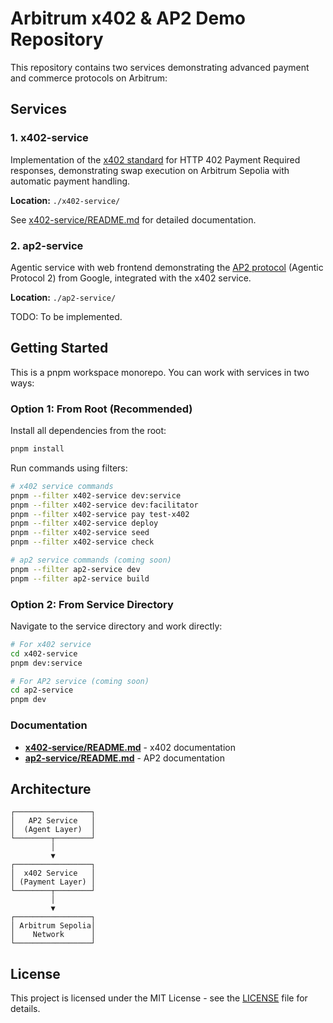 # Arbitrum x402 & AP2 Demo Repository

This repository contains two services demonstrating advanced payment and commerce protocols on Arbitrum:

## Services

### 1. x402-service
Implementation of the [x402 standard](https://www.x402.org/) for HTTP 402 Payment Required responses, demonstrating swap execution on Arbitrum Sepolia with automatic payment handling.

**Location:** `./x402-service/`

See [x402-service/README.md](./x402-service/README.md) for detailed documentation.

### 2. ap2-service
Agentic service with web frontend demonstrating the [AP2 protocol](https://github.com/google-agentic-commerce/AP2) (Agentic Protocol 2) from Google, integrated with the x402 service.

**Location:** `./ap2-service/`

TODO: To be implemented.

## Getting Started

This is a pnpm workspace monorepo. You can work with services in two ways:

### Option 1: From Root (Recommended)

Install all dependencies from the root:
```bash
pnpm install
```

Run commands using filters:
```bash
# x402 service commands
pnpm --filter x402-service dev:service
pnpm --filter x402-service dev:facilitator
pnpm --filter x402-service pay test-x402
pnpm --filter x402-service deploy
pnpm --filter x402-service seed
pnpm --filter x402-service check

# ap2 service commands (coming soon)
pnpm --filter ap2-service dev
pnpm --filter ap2-service build
```

### Option 2: From Service Directory

Navigate to the service directory and work directly:
```bash
# For x402 service
cd x402-service
pnpm dev:service

# For AP2 service (coming soon)
cd ap2-service
pnpm dev
```

### Documentation

- **[x402-service/README.md](./x402-service/README.md)** - x402 documentation
- **[ap2-service/README.md](./ap2-service/README.md)** - AP2 documentation

## Architecture

```
┌─────────────────┐
│   AP2 Service   │
│  (Agent Layer)  │
└────────┬────────┘
         │
         ▼
┌─────────────────┐
│  x402 Service   │
│ (Payment Layer) │
└────────┬────────┘
         │
         ▼
┌─────────────────┐
│ Arbitrum Sepolia│
│    Network      │
└─────────────────┘
```

## License

This project is licensed under the MIT License - see the [LICENSE](LICENSE) file for details.
